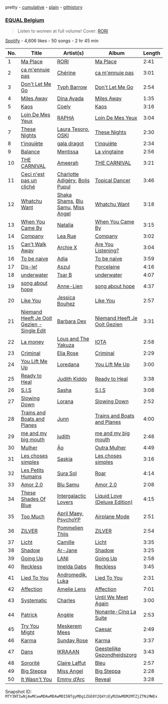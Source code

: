 pretty - [cumulative](/playlists/cumulative/37i9dQZF1DX5YBM9tRiBVF.md) - [plain](/playlists/plain/37i9dQZF1DX5YBM9tRiBVF) - [githistory](https://github.githistory.xyz/mackorone/spotify-playlist-archive/blob/main/playlists/plain/37i9dQZF1DX5YBM9tRiBVF)

### [EQUAL Belgium ](https://open.spotify.com/playlist/37i9dQZF1DX5YBM9tRiBVF)

> Listen to women at full volume! Cover: <a href="spotify:artist:1VGFnvgAwxMlV8D729gs5I">RORI</a>

[Spotify](https://open.spotify.com/user/spotify) - 4,606 likes - 50 songs - 2 hr 45 min

| No. | Title | Artist(s) | Album | Length |
|---|---|---|---|---|
| 1 | [Ma Place](https://open.spotify.com/track/63ssPpPDPiwnCObV9LaN4P) | [RORI](https://open.spotify.com/artist/1VGFnvgAwxMlV8D729gs5I) | [Ma Place](https://open.spotify.com/album/1DzHMon7ERaE23QVJOP7qK) | 2:41 |
| 2 | [ça m'ennuie pas](https://open.spotify.com/track/7siHCotFdZC5xbITODUm2U) | [Chérine](https://open.spotify.com/artist/3O9jaKAXthR1nO4CTCAzRM) | [ça m'ennuie pas](https://open.spotify.com/album/78CAyyGUofZpcsX7daKIrc) | 3:01 |
| 3 | [Don't Let Me Go](https://open.spotify.com/track/7cnPWKugkvngck0zKReuW8) | [Typh Barrow](https://open.spotify.com/artist/1LyPW0dCTQJJSfF8FIHKlM) | [Don't Let Me Go](https://open.spotify.com/album/7a9CySuWBrCloiW8XC2aa1) | 2:54 |
| 4 | [Miles Away](https://open.spotify.com/track/6k3zHXsdycz5gyflIX67Ca) | [Dina Ayada](https://open.spotify.com/artist/5L88UL7xuw4CzYyzxqwgBz) | [Miles Away](https://open.spotify.com/album/1kcDeSYrhZJryDO2nWqLk5) | 1:35 |
| 5 | [Kaos](https://open.spotify.com/track/3KxMo9ObNAUdp7G9MfZVDw) | [Coely](https://open.spotify.com/artist/2DzbXUAn0DiYqcgu2wDfaf) | [Kaos](https://open.spotify.com/album/06L77NGNtKD9hBcLtU7pOP) | 3:16 |
| 6 | [Loin De Mes Yeux](https://open.spotify.com/track/2HojCdiJxd1UwZR4nyiZ3r) | [RAPHA](https://open.spotify.com/artist/17BfKBemmMGO5ZAK25wraW) | [Loin De Mes Yeux](https://open.spotify.com/album/6ZdSdfPgvE6zbHdoM8vJG3) | 3:04 |
| 7 | [These Nights](https://open.spotify.com/track/6w0DHqXxds5NSPrjZNrMVo) | [Laura Tesoro](https://open.spotify.com/artist/2vmZupMPxLgT8MNNXTRfa2), [OSKI](https://open.spotify.com/artist/3qfXX3w7HSnE4QfJlicEvJ) | [These Nights](https://open.spotify.com/album/12JqCHJmoCdSnGIxQvw4Ol) | 2:30 |
| 8 | [t'inquiète](https://open.spotify.com/track/5MCZNN35NryfsNdKH3UZtI) | [gala dragot](https://open.spotify.com/artist/5bec6G42etdHwqurstmocM) | [t'inquiète](https://open.spotify.com/album/46y8c150DdkRiggoap3Im2) | 2:34 |
| 9 | [Balance](https://open.spotify.com/track/28snZVeMwzYdolW7h1wpHb) | [Mentissa](https://open.spotify.com/artist/0cb0p26TbAeBeekZHfxWlS) | [La vingtaine](https://open.spotify.com/album/1xMisloOjQEMQTRte7kkJz) | 2:56 |
| 10 | [THE CARNIVAL](https://open.spotify.com/track/019ysltB7W7RHtBsQbIhER) | [Ameerah](https://open.spotify.com/artist/4aTfhUG1TgzhNG6pzCsu51) | [THE CARNIVAL](https://open.spotify.com/album/0mC8ZroEIkYivusIaSIUvl) | 3:21 |
| 11 | [Ceci n'est pas un cliché](https://open.spotify.com/track/1usZqtTrEPNm8gvn1vN4T8) | [Charlotte Adigéry](https://open.spotify.com/artist/0h1gX589xBKUCijeC8Bewy), [Bolis Pupul](https://open.spotify.com/artist/0dSnTqwXok006MwsjjlzUl) | [Topical Dancer](https://open.spotify.com/album/4ivk3u8J7qg7YoWUZlnGNz) | 3:46 |
| 12 | [Whatchu Want](https://open.spotify.com/track/7bokZc505xUwQj6li3g2hr) | [Shaka Shams](https://open.spotify.com/artist/0Kw0fUQEISOSWhdGKvie61), [Blu Samu](https://open.spotify.com/artist/6RcPiWIVptnyi8y3EIbDLB), [Miss Angel](https://open.spotify.com/artist/714BxIYCFvSENkMWlaCwfi) | [Whatchu Want](https://open.spotify.com/album/3dgU4g66JOH16otGdjI4Ur) | 3:18 |
| 13 | [When You Came By](https://open.spotify.com/track/1gjqszVtzfx9YqwyicjP0H) | [Natalia](https://open.spotify.com/artist/2ngqIbDud3EeLNAdrZCWyN) | [When You Came By](https://open.spotify.com/album/1cJpsEFU0mwrAL0k7x9o6c) | 3:15 |
| 14 | [Company](https://open.spotify.com/track/6lf2e8a0NOf8877D78GpaP) | [Lea Rue](https://open.spotify.com/artist/1RPZu5nxPrakSD5NumbgSn) | [Company](https://open.spotify.com/album/0nUk17FZxbfpK1AOQF4cHD) | 3:02 |
| 15 | [Can't Walk Away](https://open.spotify.com/track/02raRlEc1VPx0jAMpL0F8q) | [Archie X](https://open.spotify.com/artist/7iHfb5ODaqKyprp2DBEXvU) | [Are You Listening?](https://open.spotify.com/album/4IdvAhS3l0jQABDXS3Mw7S) | 3:04 |
| 16 | [To be naive](https://open.spotify.com/track/11lrfwaA2P3Vaf56tbfOE5) | [Adja](https://open.spotify.com/artist/6mfAnYseSIw2FCo3YvVz1g) | [To be naive](https://open.spotify.com/album/4lVIjRZ5J3zUSKTHV7iV3X) | 3:59 |
| 17 | [Dis\-le!](https://open.spotify.com/track/0M4Ia3Pok9y36tgLR6yNyP) | [Aszul](https://open.spotify.com/artist/2IQSsvzilwzPzSDybnqAII) | [Porcelaine](https://open.spotify.com/album/1u1EBRl2370tWbrwzmns1h) | 4:16 |
| 18 | [underwater](https://open.spotify.com/track/0HdLuxpmRFnuDprWnZdZWN) | [Tsar B](https://open.spotify.com/artist/4iH079WFvkBukHz8JgiOp3) | [underwater](https://open.spotify.com/album/5xiXA17rmVFuFa2F7urizw) | 4:07 |
| 19 | [song about hope](https://open.spotify.com/track/7oWQ69HiulSYbq0nFWZgZQ) | [Anne\-Lien](https://open.spotify.com/artist/60jr9aODTp1c9UtDejfvv3) | [song about hope](https://open.spotify.com/album/5Jhk8NtTGG1ebfwDg3nFrE) | 4:37 |
| 20 | [Like You](https://open.spotify.com/track/0GY6KJkOKEuu7Nt2oOb3f7) | [Jessica Bouhez](https://open.spotify.com/artist/4ezdzoGzyeBw0tekkqSyQM) | [Like You](https://open.spotify.com/album/3nWVwh1pp2l4yRMJLyZXTi) | 2:57 |
| 21 | [Niemand Heeft Je Ooit Gezien \- Single Edit](https://open.spotify.com/track/2CMb5C7wQHz99sEMeh1glg) | [Barbara Dex](https://open.spotify.com/artist/6k5q0SYwBlBsUmfaOhk1Ak) | [Niemand Heeft Je Ooit Gezien](https://open.spotify.com/album/6t2iVinaSaOEV4oFXGeN1X) | 3:31 |
| 22 | [La money](https://open.spotify.com/track/3C0NbYg52qoQtUovS9lC3b) | [Lous and The Yakuza](https://open.spotify.com/artist/2HPiMwJktBXqakN0hnON2R) | [IOTA](https://open.spotify.com/album/3bHBzNSc5wHgedsW4m9Ykn) | 2:58 |
| 23 | [Criminal](https://open.spotify.com/track/63i5ZOxLrHTAxDjnQhZzjU) | [Elia Rose](https://open.spotify.com/artist/52kduoIpBi1P8wXMDODubv) | [Criminal](https://open.spotify.com/album/0Ot4s5L6vZADszPI6QfSCH) | 2:29 |
| 24 | [You Lift Me Up](https://open.spotify.com/track/7a39zR5kwZEs1xyCiCxTHr) | [Loredana](https://open.spotify.com/artist/01Fr5nbN9cG3Cu4nkyFMHr) | [You Lift Me Up](https://open.spotify.com/album/4mPUwelJSZvekAbzPZMT3n) | 3:00 |
| 25 | [Ready to Heal](https://open.spotify.com/track/6LDgSmB1qWEgDr4OVo6ZO1) | [Judith Kiddo](https://open.spotify.com/artist/0zmgqS8lHVypUSBvUogMgz) | [Ready to Heal](https://open.spotify.com/album/2PD2gtRzePpAeDMXGiziTY) | 3:38 |
| 26 | [S.I.S](https://open.spotify.com/track/20MoknQJqn4pPz1Yv4UNWz) | [Sasha](https://open.spotify.com/artist/4gFvv3QVGNzhhduROv3W1A) | [S.I.S](https://open.spotify.com/album/41wTgtieZ4UXXU9Wm8wupC) | 3:08 |
| 27 | [Slowing Down](https://open.spotify.com/track/5Pj887DAOSgJUJeCE15DOI) | [Lorana](https://open.spotify.com/artist/5f0UvwT0IueZUyTblRVwKA) | [Slowing Down](https://open.spotify.com/album/7lbW1QtOke7tOQCX5emD9M) | 2:52 |
| 28 | [Trains and Boats and Planes](https://open.spotify.com/track/3Cjc9jFQj71LVtCKUeuHUu) | [Junn](https://open.spotify.com/artist/2jyItz1xpE1N8UzN57lbDI) | [Trains and Boats and Planes](https://open.spotify.com/album/3OEZBeA2Fp0sEoVgsMmyTa) | 4:00 |
| 29 | [me and my big mouth](https://open.spotify.com/track/6bAMtverQa0Aryho6wGmkV) | [judith](https://open.spotify.com/artist/6N3rD8rvf1LIOtQqTCXnVA) | [me and my big mouth](https://open.spotify.com/album/3GSXrqL19GsJQciZUcuy41) | 2:48 |
| 30 | [Mulher](https://open.spotify.com/track/1Ye9nwgF29cjDGG9s7TZVg) | [Ão](https://open.spotify.com/artist/2FnhKB01CBc0KBjcTDDOod) | [Outra Mulher](https://open.spotify.com/album/2eAEFQTuF2bExUa7JSUU9t) | 4:49 |
| 31 | [Les choses simples](https://open.spotify.com/track/0ZC0fh2tLQBQGeEGKOC2yM) | [Saskia](https://open.spotify.com/artist/6bFOdKxgiohdOqsE1CXtMn) | [Les choses simples](https://open.spotify.com/album/4FSgHoSVxxTc1btH0xE4OT) | 3:16 |
| 32 | [Les Petits Humains](https://open.spotify.com/track/5caiHGxFtHy5kYqdQ6kKyt) | [Sura Sol](https://open.spotify.com/artist/6NzaphNJjxBoUIEJ18NEE1) | [Roar](https://open.spotify.com/album/1hyMgrP7pWHsVhMOB2nDBT) | 4:14 |
| 33 | [Amor 2.0](https://open.spotify.com/track/1nMuK7ekcPrTBZ3qJGrnTt) | [Blu Samu](https://open.spotify.com/artist/6RcPiWIVptnyi8y3EIbDLB) | [Amor 2.0](https://open.spotify.com/album/7B33XE02XM2L6MwHZWm3HU) | 2:08 |
| 34 | [These Shades Of Blue](https://open.spotify.com/track/0uM5iKbeh7GivkqoKXsKJS) | [Intergalactic Lovers](https://open.spotify.com/artist/02WQ3uYpJNgznKVcqWCc6I) | [Liquid Love \(Deluxe Edition\)](https://open.spotify.com/album/029S7mPftpxn334iMI9Edf) | 4:15 |
| 35 | [Too Much](https://open.spotify.com/track/6Y1m2htx0cMqw6A4wD7V7J) | [April Maey](https://open.spotify.com/artist/0CyVkXQydhAi8gPILbXb99), [PsychoYP](https://open.spotify.com/artist/4Hyl7QROvzELSzMO7OXdjr) | [Airplane Mode](https://open.spotify.com/album/2gkFMftLOiSA8sKDRJZuwA) | 2:51 |
| 36 | [ZILVER](https://open.spotify.com/track/2WcEQUVZAV7RxNBrHmcFKn) | [Pommelien Thijs](https://open.spotify.com/artist/3zGV7t4BDmYZBLVA24487b) | [ZILVER](https://open.spotify.com/album/29ClUj2qmb45fRPoGEeoYp) | 2:54 |
| 37 | [Licht](https://open.spotify.com/track/5CvHWDO1sfk7EsrdNDquTs) | [Camille](https://open.spotify.com/artist/2aV2tpJtR55vg19SxBJvNs) | [Licht](https://open.spotify.com/album/629j6XLeCcmXEnBiXS06sb) | 3:35 |
| 38 | [Shadow](https://open.spotify.com/track/4rrEw9mr3VuYhsjCXdUvzl) | [Ar\-Jane](https://open.spotify.com/artist/7bkG14DtTrs4HwuZpw1Kxi) | [Shadow](https://open.spotify.com/album/6NAsYgZTPXwSjRgxcItsyL) | 3:25 |
| 39 | [Going Up](https://open.spotify.com/track/3ZR4f1qKU1mudoX2YSPVPT) | [LANI](https://open.spotify.com/artist/3C0EAgBRXUuNECI6jj7h3R) | [Going Up](https://open.spotify.com/album/1jG9TdMSA8pY4SXuiWcPd0) | 2:58 |
| 40 | [Reckless](https://open.spotify.com/track/3jstK4644RKTSfv94p7ayY) | [Imelda Gabs](https://open.spotify.com/artist/4OQhsLVx6kZBqWgDO5nYDS) | [Reckless](https://open.spotify.com/album/5IAiwnugNbCLHHr4X9zgNs) | 3:45 |
| 41 | [Lied To You](https://open.spotify.com/track/2ax6olrInlULvRyrfqh1UK) | [Andromedik](https://open.spotify.com/artist/7miXLG9boDOGHJaEelSL7T), [Luka](https://open.spotify.com/artist/6WBbsJlHIOOowphog0nNzy) | [Lied To You](https://open.spotify.com/album/3qfAVy7qFILfI1k0odBDXX) | 2:31 |
| 42 | [Affection](https://open.spotify.com/track/5bAmqp96l9YO7V8LW5sUjZ) | [Amelie Lens](https://open.spotify.com/artist/5Ho1vKl1Uz8bJlk4vbmvmf) | [Affection](https://open.spotify.com/album/7iEmfai44TVKtcTu2N03mc) | 7:01 |
| 43 | [Systematic](https://open.spotify.com/track/5iYU6UlFYum35QbuDPUAEb) | [Charles](https://open.spotify.com/artist/3BAyGVtoPcmQbeb58hlIZs) | [Until We Meet Again](https://open.spotify.com/album/4bnhP6oNSFTiC18dwtRf2Q) | 3:00 |
| 44 | [Patrick](https://open.spotify.com/track/2Ctw7IQAiEZGee4t83h6zk) | [Angèle](https://open.spotify.com/artist/3QVolfxko2UyCOtexhVTli) | [Nonante\-Cinq La Suite](https://open.spotify.com/album/1O6LqsYQ8uIdo3utTawVCl) | 2:53 |
| 45 | [Try You Might](https://open.spotify.com/track/5scguBYNGwsPeuu8UaMVgK) | [Meskerem Mees](https://open.spotify.com/artist/4J4onnX6YLSq64T376Fg7Q) | [Caesar](https://open.spotify.com/album/5pKazBOpXtPVNLyN3F2hE0) | 2:49 |
| 46 | [Karma](https://open.spotify.com/track/1rE0AN79Z37hRORV6S8rWy) | [Sunday Rose](https://open.spotify.com/artist/0on2Bi1asBv63WyzwbSQvE) | [Karma](https://open.spotify.com/album/3WsLlOY7OTJx3VTyAYHGIk) | 3:37 |
| 47 | [Dans](https://open.spotify.com/track/1fooC2nEt8lfDxTWtpp7LI) | [IKRAAAN](https://open.spotify.com/artist/2tCegOPiGh8HZLAy1fmi8A) | [Geestelijke Gezondheidszorg](https://open.spotify.com/album/3WTHD1uF2jkLEDVtRdNQ8x) | 3:43 |
| 48 | [Sororité](https://open.spotify.com/track/0bUnCB45lvyq3UftO0mJax) | [Claire Laffut](https://open.spotify.com/artist/69zVBf7wk5vKWsTF7zE5CC) | [Bleu](https://open.spotify.com/album/6fpbdcvp2uiG3K28AaweQN) | 2:57 |
| 49 | [Big Steppa](https://open.spotify.com/track/4e12fHlVIUMsYTar3KWhEt) | [Miss Angel](https://open.spotify.com/artist/714BxIYCFvSENkMWlaCwfi) | [Big Steppa](https://open.spotify.com/album/5JPptLdU8bcX9V1cWQ32OG) | 2:28 |
| 50 | [It Wasn't You](https://open.spotify.com/track/0JXHYz6XBO7E4PepXY67xP) | [Emmy d’Arc](https://open.spotify.com/artist/19ZNy5L0VBexChkhobSJ7o) | [Reveal](https://open.spotify.com/album/3vdtu2yxqGsLElDSmwxsmf) | 3:28 |

Snapshot ID: `MTY3NTIwNjAwMCwwMDAwMDAwMDI5NTgyMDg1ZGE0Y2Q4YzEyM2UwMDM2MTZjZTNiMWEx`
